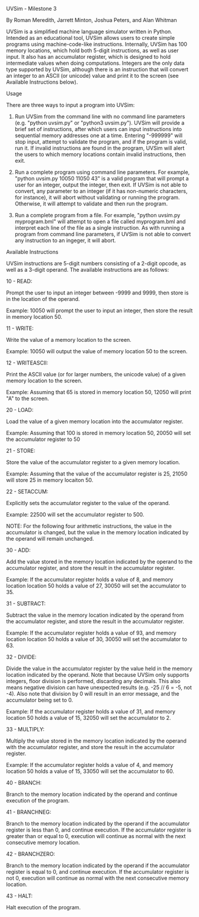 UVSim - Milestone 3

By Roman Meredith, Jarrett Minton, Joshua Peters, and Alan Whitman

UVSim is a simplified machine language simulator written in Python. Intended as an educational tool, UVSim allows 
users to create simple programs using machine-code-like instructions. Internally, UVSim has 100 memory locations,
which hold both 5-digit instructions, as well as user input. It also has an accumulator register, which is designed
to hold intermediate values when doing computations. Integers are the only data type supported by UVSim, although
there is an instruction that will convert an integer to an ASCII (or unicode) value and print it to the screen (see 
Available Instructions below).

Usage

There are three ways to input a program into UVSim:

1.  Run UVSim from the command line with no command line parameters (e.g. "python uvsim.py" or "python3 uvsim.py"). 
    UVSim will provide a brief set of instructions, after which users can input instructions into sequential memory 
    addresses one at a time. Entering "-999999" will stop input, attempt to validate the program, and if the program 
    is valid, run it. If invalid instructions are found in the program, UVSim will alert the users to which memory 
    locations contain invalid instructions, then exit.

2.  Run a complete program using command line parameters. For example, "python uvsim.py 10050 11050 43" is a valid
    program that will prompt a user for an integer, output the integer, then exit. If UVSim is not able to convert,
    any parameter to an integer (if it has non-numeric characters, for instance), it will abort without validating or 
    running the program. Otherwise, it will attempt to validate and then run the program.

3.  Run a complete program from a file. For example, "python uvsim.py myprogram.bml" will attempt to open a file called 
    myprogram.bml and interpret each line of the file as a single instruction. As with running a program from command
    line parameters, if UVSim is not able to convert any instruction to an ingeger, it will abort.


Available Instructions

UVSim instructions are 5-digit numbers consisting of a 2-digit opcode, as well as a 3-digit operand. The available
instructions are as follows:

10 - READ:     

Prompt the user to input an integer between -9999 and 9999, then store is in the location of the operand.

Example: 10050 will prompt the user to input an integer, then store the result in memory location 50.

11 - WRITE:

Write the value of a memory location to the screen.

Example: 10050 will output the value of memory location 50 to the screen.

12 - WRITEASCII: 

Print the ASCII value (or for larger numbers, the unicode value) of a given memory location to the screen.

Example: Assuming that 65 is stored in memory location 50, 12050 will print "A" to the screen.

20 - LOAD:

Load the value of a given memory location into the accumulator register.

Example: Assuming that 100 is stored in memory location 50, 20050 will set the accumulator register to 50

21 - STORE:

Store the value of the accumulator register to a given memory location.

Example: Assuming that the value of the accumulator register is 25, 21050 will store 25 in memory locaiton 50.

22 - SETACCUM:

Explicitly sets the accumulator register to the value of the operand.

Example: 22500 will set the accumulator register to 500.

NOTE: For the following four arithmetic instructions, the value in the accumulator is changed, but the value 
in the memory location indicated by the operand will remain unchanged.

30 - ADD:

Add the value stored in the memory location indicated by the operand to the accumulator register, and store
the result in the accumulator register.

Example: If the accumulator register holds a value of 8, and memory location location 50 holds a value of 27, 
30050 will set the accumulator to 35.

31 - SUBTRACT:

Subtract the value in the memory location indicated by the operand from the accumulator register, and store
the result in the accumulator register.

Example: If the accumulator register holds a value of 93, and memory location location 50 holds a value of 30, 
30050 will set the accumulator to 63.

32 - DIVIDE:

Divide the value in the accumulator register by the value held in the memory location indicated by the operand.
Note that because UVSim only supports integers, floor division is performed, discarding any decimals. This also 
means negative division can have unexpected results (e.g. -25 // 6 = -5, not -4). Also note that division by 0 
will result in an error message, and the accumulator being set to 0.

Example: If the accumulator register holds a value of 31, and memory location 50 holds a value of 15, 32050 will
set the accumulator to 2.

33 - MULTIPLY:

Multiply the value stored in the memory location indicated by the operand with the accumulator register, and store
the result in the accumulator register.

Example: If the accumulator register holds a value of 4, and memory location 50 holds a value of 15, 33050 will
set the accumulator to 60.

40 - BRANCH:

Branch to the memory location indicated by the operand and continue execution of the program.

41 - BRANCHNEG:

Branch to the memory location indicated by the operand if the accumulator register is less than 0, and continue
execution. If the accumulator register is greater than or equal to 0, execution will continue as normal with the 
next consecutive memory location.

42 - BRANCHZERO:

Branch to the memory location indicated by the operand if the accumulator register is equal to 0, and continue
execution. If the accumulator register is not 0, execution will continue as normal with the 
next consecutive memory location.

43 - HALT:

Halt execution of the program.